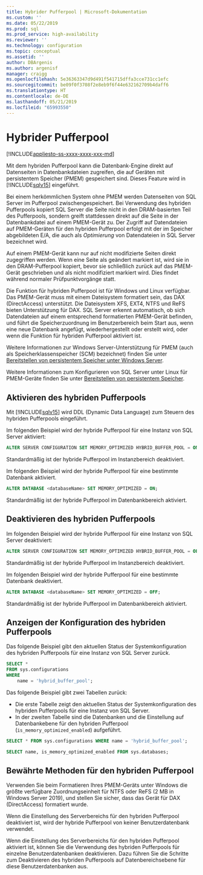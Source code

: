 ```yaml
---
title: Hybrider Pufferpool | Microsoft-Dokumentation
ms.custom: ''
ms.date: 05/22/2019
ms.prod: sql
ms.prod_service: high-availability
ms.reviewer: ''
ms.technology: configuration
ms.topic: conceptual
ms.assetid: ''
author: DBArgenis
ms.author: argenisf
manager: craigg
ms.openlocfilehash: 5e36363347d9d491f541715dffa3cce731cc1efc
ms.sourcegitcommit: be09f0f3708f2e8eb9f6f44e632162709b4daff6
ms.translationtype: HT
ms.contentlocale: de-DE
ms.lasthandoff: 05/21/2019
ms.locfileid: "65993550"
---
```

# <a name="hybrid-buffer-pool"></a>Hybrider Pufferpool
[!INCLUDE[appliesto-ss-xxxx-xxxx-xxx-md](../../includes/appliesto-ss-xxxx-xxxx-xxx-md.md)]

Mit dem hybriden Pufferpool kann die Datenbank-Engine direkt auf Datenseiten in Datenbankdateien zugreifen, die auf Geräten mit persistentem Speicher (PMEM) gespeichert sind. Dieses Feature wird in [!INCLUDE[sqlv15](../../includes/sssqlv15-md.md)] eingeführt.

Bei einem herkömmlichen System ohne PMEM werden Datenseiten von SQL Server im Pufferpool zwischengespeichert. Bei Verwendung des hybriden Pufferpools kopiert SQL Server die Seite nicht in den DRAM-basierten Teil des Pufferpools, sondern greift stattdessen direkt auf die Seite in der Datenbankdatei auf einem PMEM-Gerät zu. Der Zugriff auf Datendateien auf PMEM-Geräten für den hybriden Pufferpool erfolgt mit der im Speicher abgebildeten E/A, die auch als *Optimierung* von Datendateien in SQL Server bezeichnet wird.

Auf einem PMEM-Gerät kann nur auf nicht modifizierte Seiten direkt zugegriffen werden. Wenn eine Seite als geändert markiert ist, wird sie in den DRAM-Pufferpool kopiert, bevor sie schließlich zurück auf das PMEM-Gerät geschrieben und als nicht modifiziert markiert wird. Dies findet während normaler Prüfpunktvorgänge statt.

Die Funktion für hybriden Pufferpool ist für Windows und Linux verfügbar. Das PMEM-Gerät muss mit einem Dateisystem formatiert sein, das DAX (DirectAccess) unterstützt. Die Dateisystem XFS, EXT4, NTFS und ReFS bieten Unterstützung für DAX. SQL Server erkennt automatisch, ob sich Datendateien auf einem entsprechend formatierten PMEM-Gerät befinden, und führt die Speicherzuordnung im Benutzerbereich beim Start aus, wenn eine neue Datenbank angefügt, wiederhergestellt oder erstellt wird, oder wenn die Funktion für hybriden Pufferpool aktiviert ist.

Weitere Informationen zur Windows Server-Unterstützung für PMEM (auch als Speicherklassenspeicher (SCM) bezeichnet) finden Sie unter [Bereitstellen von persistentem Speicher unter Windows Server](/windows-server/storage/storage-spaces/deploy-pmem/).

Weitere Informationen zum Konfigurieren von SQL Server unter Linux für PMEM-Geräte finden Sie unter [Bereitstellen von persistentem Speicher](../../linux/sql-server-linux-configure-pmem.md).

## <a name="enable-hybrid-buffer-pool"></a>Aktivieren des hybriden Pufferpools

Mit [!INCLUDE[sqlv15](../../includes/sssqlv15-md.md)] wird DDL (Dynamic Data Language) zum Steuern des hybriden Pufferpools eingeführt.

Im folgenden Beispiel wird der hybride Pufferpool für eine Instanz von SQL Server aktiviert:

```sql
ALTER SERVER CONFIGURATION SET MEMORY_OPTIMIZED HYBRID_BUFFER_POOL = ON;
```

Standardmäßig ist der hybride Pufferpool im Instanzbereich deaktiviert.

Im folgenden Beispiel wird der hybride Pufferpool für eine bestimmte Datenbank aktiviert.

```sql
ALTER DATABASE <databaseName> SET MEMORY_OPTIMIZED = ON;
```

Standardmäßig ist der hybride Pufferpool im Datenbankbereich aktiviert.

## <a name="disable-hybrid-buffer-pool"></a>Deaktivieren des hybriden Pufferpools

Im folgenden Beispiel wird der hybride Pufferpool für eine Instanz von SQL Server deaktiviert:

```sql
ALTER SERVER CONFIGURATION SET MEMORY_OPTIMIZED HYBRID_BUFFER_POOL = OFF;
```

Standardmäßig ist der hybride Pufferpool im Instanzbereich deaktiviert.

Im folgenden Beispiel wird der hybride Pufferpool für eine bestimmte Datenbank deaktiviert.

```sql
ALTER DATABASE <databaseName> SET MEMORY_OPTIMIZED = OFF;
```

Standardmäßig ist der hybride Pufferpool im Datenbankbereich aktiviert.

## <a name="view-hybrid-buffer-pool-configuration"></a>Anzeigen der Konfiguration des hybriden Pufferpools

Das folgende Beispiel gibt den aktuellen Status der Systemkonfiguration des hybriden Pufferpools für eine Instanz von SQL Server zurück.

```sql
SELECT *
FROM sys.configurations
WHERE
    name = 'hybrid_buffer_pool';
```

Das folgende Beispiel gibt zwei Tabellen zurück:

- Die erste Tabelle zeigt den aktuellen Status der Systemkonfiguration des hybriden Pufferpools für eine Instanz von SQL Server.
- In der zweiten Tabelle sind die Datenbanken und die Einstellung auf Datenbankebene für den hybriden Pufferpool (`is_memory_optimized_enabled`) aufgeführt.

```sql
SELECT * FROM sys.configurations WHERE name = 'hybrid_buffer_pool';

SELECT name, is_memory_optimized_enabled FROM sys.databases;
```

## <a name="best-practices-for-hybrid-buffer-pool"></a>Bewährte Methoden für den hybriden Pufferpool

Verwenden Sie beim Formatieren Ihres PMEM-Geräts unter Windows die größte verfügbare Zuordnungseinheit für NTFS oder ReFS (2 MB in Windows Server 2019), und stellen Sie sicher, dass das Gerät für DAX (DirectAccess) formatiert wurde.

Wenn die Einstellung des Serverbereichs für den hybriden Pufferpool deaktiviert ist, wird der hybride Pufferpool von keiner Benutzerdatenbank verwendet.

Wenn die Einstellung des Serverbereichs für den hybriden Pufferpool aktiviert ist, können Sie die Verwendung des hybriden Pufferpools für einzelne Benutzerdatenbanken deaktivieren. Dazu führen Sie die Schritte zum Deaktivieren des hybriden Pufferpools auf Datenbereichsebene für diese Benutzerdatenbanken aus.